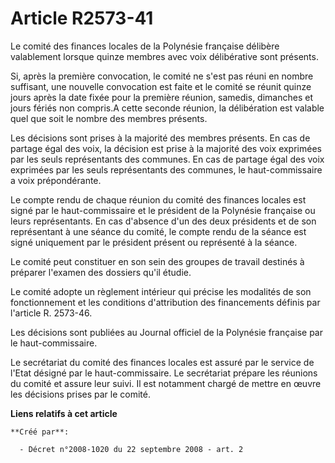 # Article R2573-41

Le comité des finances locales de la Polynésie française délibère valablement lorsque quinze membres avec voix délibérative
sont présents. 

Si, après la première convocation, le comité ne s'est pas réuni en nombre suffisant, une nouvelle convocation est faite et le
comité se réunit quinze jours après la date fixée pour la première réunion, samedis, dimanches et jours fériés non compris.A
cette seconde réunion, la délibération est valable quel que soit le nombre des membres présents. 

Les décisions sont prises à la majorité des membres présents. En cas de partage égal des voix, la décision est prise à la
majorité des voix exprimées par les seuls représentants des communes. En cas de partage égal des voix exprimées par les seuls
représentants des communes, le haut-commissaire a voix prépondérante. 

Le compte rendu de chaque réunion du comité des finances locales est signé par le haut-commissaire et le président de la
Polynésie française ou leurs représentants. En cas d'absence d'un des deux présidents et de son représentant à une séance du
comité, le compte rendu de la séance est signé uniquement par le président présent ou représenté à la séance. 

Le comité peut constituer en son sein des groupes de travail destinés à préparer l'examen des dossiers qu'il étudie. 

Le comité adopte un règlement intérieur qui précise les modalités de son fonctionnement et les conditions d'attribution des
financements définis par l'article R. 2573-46. 

Les décisions sont publiées au Journal officiel de la Polynésie française par le haut-commissaire. 

Le secrétariat du comité des finances locales est assuré par le service de l'Etat désigné par le haut-commissaire. Le
secrétariat prépare les réunions du comité et assure leur suivi. Il est notamment chargé de mettre en œuvre les décisions
prises par le comité.

**Liens relatifs à cet article**

	**Créé par**:

	  - Décret n°2008-1020 du 22 septembre 2008 - art. 2
